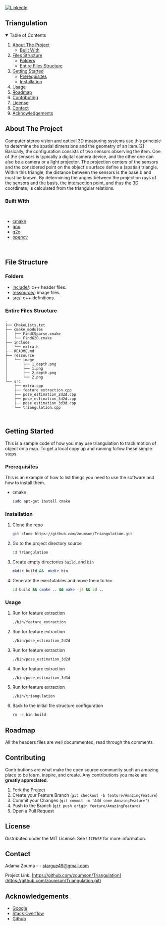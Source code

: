 [![LinkedIn][linkedin-shield]][linkedin-url]
<!--
[![Contributors][contributors-shield]][contributors-url]
[![Forks][forks-shield]][forks-url]
[![Stargazers][stars-shield]][stars-url]
[![Issues][issues-shield]][issues-url]
[![MIT License][license-shield]][license-url]
[![LinkedIn][linkedin-shield]][linkedin-url]


[![Github][github-shield]][github.com/zoumson?tab=repositories]
[![Stack Overflow][stackoverflow-shield]][stackoverflow.com/users/11175375/adam]
[![Leetcode][leetcode-shield]][eetcode.com/Hard_Code/]
-->
## Triangulation 

<!-- TABLE OF CONTENTS -->
<details open="open">
  <summary>Table of Contents</summary>
  <ol>
    <li>
      <a href="#about-the-project">About The Project</a>
      <ul>
        <li><a href="#built-with">Built With</a></li>
      </ul>
    </li>
    <li>
      <a href="#file-structure">Files Structure</a>
      <ul>
        <li><a href="#folders">Folders</a></li>
        <li><a href="#entire-files-structure">Entire Files Structure</a></li>
      </ul>
    </li>
    <li>
      <a href="#getting-started">Getting Started</a>
      <ul>
        <li><a href="#prerequisites">Prerequisites</a></li>
        <li><a href="#installation">Installation</a></li>
      </ul>
    </li>
    <li><a href="#usage">Usage</a></li>
    <li><a href="#roadmap">Roadmap</a></li>
    <li><a href="#contributing">Contributing</a></li>
    <li><a href="#license">License</a></li>
    <li><a href="#contact">Contact</a></li>
    <li><a href="#acknowledgements">Acknowledgements</a></li>
  </ol>
</details>



<!-- ABOUT THE PROJECT -->
## About The Project

<!-- [![Product Name Screen Shot][product-screenshot]](https://example.com) -->

Computer stereo vision and optical 3D measuring systems use this principle to determine the spatial dimensions and the geometry of an item.[2] Basically, the configuration consists of two sensors observing the item. One of the sensors is typically a digital camera device, and the other one can also be a camera or a light projector. The projection centers of the sensors and the considered point on the object's surface define a (spatial) triangle. Within this triangle, the distance between the sensors is the base b and must be known. By determining the angles between the projection rays of the sensors and the basis, the intersection point, and thus the 3D coordinate, is calculated from the triangular relations.

<!--Built with -->
### Built With

<br>

* [cmake](https://cmake.org/)
* [gnu](https://www.gnu.org/)
* [g2o](https://github.com/RainerKuemmerle/g2o)
* [opencv](https://opencv.org/)
<br>

## File Structure

### Folders

* [include/](include/): c++ header files.
* [ressource/](ressource/): image files.
* [src/](src/): c++ definitions.


### Entire Files Structure 

```
.
├── CMakeLists.txt
├── cmake_modules
│   ├── FindCSparse.cmake
│   └── FindG2O.cmake
├── include
│   └── extra.h
├── README.md
├── ressource
│   └── image
│       ├── 1_depth.png
│       ├── 1.png
│       ├── 2_depth.png
│       └── 2.png
└── src
    ├── extra.cpp
    ├── feature_extraction.cpp
    ├── pose_estimation_2d2d.cpp
    ├── pose_estimation_3d2d.cpp
    ├── pose_estimation_3d3d.cpp
    └── triangulation.cpp



```


<!-- GETTING STARTED -->
## Getting Started

This is a sample code of how you may use triangulation to track motion of object on a map.
To get a local copy up and running follow these simple steps.

### Prerequisites

This is an example of how to list things you need to use the software and how to install them.
* cmake
  ```sh
  sudo apt-get install cmake
  ```


### Installation

1. Clone the repo
   ```sh
   git clone https://github.com/zoumson/Triangulation.git
   ```
2. Go to the project directory source
   ```sh
   cd Triangulation
   ```
3. Create empty directories `build`, and `bin`
   ```sh
   mkdir build &&  mkdir bin 
   ```
5. Generate the exectutables  and move them  to `bin`
   ```sh
   cd build && cmake .. && make -j4 && cd ..
   ```

<!-- USAGE EXAMPLES -->
### Usage
1. Run for feature extraction 
   ```sh
   ./bin/feature_extraction
   ```
2. Run for feature extraction 
   ```sh
   ./bin/pose_estimation_2d2d
   ```
3. Run for feature extraction 
   ```sh
   ./bin/pose_estimation_3d2d
   ```
4. Run for feature extraction 
   ```sh
   ./bin/pose_estimation_3d3d
   ```
5. Run for feature extraction 
   ```sh
   ./bin/triangulation
   ```

6. Back to the initial file structure configuration
   ```sh
   rm -r bin build 
   ```
<!-- ROADMAP -->
## Roadmap

All the headers files are well docummented, read through the comments

<!-- CONTRIBUTING -->
## Contributing

Contributions are what make the open source community such an amazing place to be learn, inspire, and create. Any contributions you make are **greatly appreciated**.

1. Fork the Project
2. Create your Feature Branch (`git checkout -b feature/AmazingFeature`)
3. Commit your Changes (`git commit -m 'Add some AmazingFeature'`)
4. Push to the Branch (`git push origin feature/AmazingFeature`)
5. Open a Pull Request



<!-- LICENSE -->
## License

Distributed under the MIT License. See `LICENSE` for more information.



<!-- CONTACT -->
## Contact

Adama Zouma - <!-- [@your_twitter](https://twitter.com/your_username) -->- stargue49@gmail.com

Project Link: [https://github.com/zoumson/Triangulation](https://github.com/zoumson/Triangulation.git)



<!-- ACKNOWLEDGEMENTS -->
## Acknowledgements
* [Google](https://www.google.com/)
* [Stack Overflow](https://stackoverflow.com/)
* [Github](https://github.com/)




<!-- MARKDOWN LINKS & IMAGES -->
<!-- https://www.markdownguide.org/basic-syntax/#reference-style-links -->

[contributors-shield]: https://img.shields.io/github/contributors/othneildrew/Best-README-Template.svg?style=for-the-badge
[contributors-url]: https://github.com/othneildrew/Best-README-Template/graphs/contributors
[forks-shield]: https://img.shields.io/github/forks/othneildrew/Best-README-Template.svg?style=for-the-badge
[forks-url]: https://github.com/othneildrew/Best-README-Template/network/members
[stars-shield]: https://img.shields.io/github/stars/othneildrew/Best-README-Template.svg?style=for-the-badge
[stars-url]: https://github.com/othneildrew/Best-README-Template/stargazers
[issues-shield]: https://img.shields.io/github/issues/othneildrew/Best-README-Template.svg?style=for-the-badge
[issues-url]: https://github.com/othneildrew/Best-README-Template/issues
[license-shield]: https://img.shields.io/github/license/othneildrew/Best-README-Template.svg?style=for-the-badge
[license-url]: https://github.com/othneildrew/Best-README-Template/blob/master/LICENSE.txt
[linkedin-shield]: https://img.shields.io/badge/-LinkedIn-black.svg?style=for-the-badge&logo=linkedin&colorB=555
[linkedin-url]: linkedin.com/in/adama-zouma-553bba13a
[product-screenshot]: images/screenshot.png

